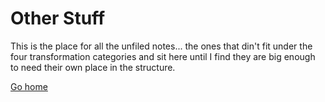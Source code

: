# Other Stuff
This is the place for all the unfiled notes... the ones that din't fit under the four transformation categories and sit here until I find they are big enough to need their own place in the structure.

[Go home](README.md)
